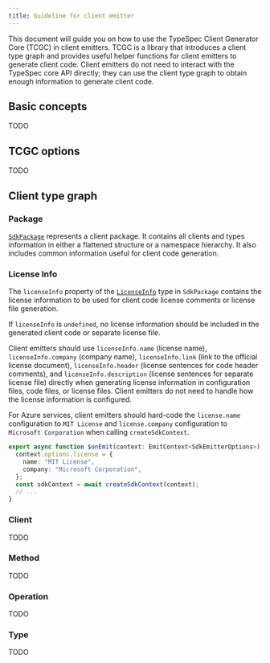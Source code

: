 ```yaml
---
title: Guideline for client emitter
---
```


This document will guide you on how to use the TypeSpec Client Generator Core (TCGC) in client emitters.
TCGC is a library that introduces a client type graph and provides useful helper functions for client emitters to generate client code.
Client emitters do not need to interact with the TypeSpec core API directly; they can use the client type graph to obtain enough information to generate client code.

## Basic concepts

TODO

## TCGC options

TODO

## Client type graph

### Package

[`SdkPackage`](../reference/js-api/interfaces/sdkpackage/) represents a client package. It contains all clients and types information in either a flattened structure or a namespace hierarchy. It also includes common information useful for client code generation.

### License Info

The `licenseInfo` property of the [`LicenseInfo`](../reference/js-api/interfaces/licenseinfo/) type in `SdkPackage` contains the license information to be used for client code license comments or license file generation.

If `licenseInfo` is `undefined`, no license information should be included in the generated client code or separate license file.

Client emitters should use `licenseInfo.name` (license name), `licenseInfo.company` (company name), `licenseInfo.link` (link to the official license document), `licenseInfo.header` (license sentences for code header comments), and `licenseInfo.description` (license sentences for separate license file) directly when generating license information in configuration files, code files, or license files. Client emitters do not need to handle how the license information is configured.

For Azure services, client emitters should hard-code the `license.name` configuration to `MIT License` and `license.company` configuration to `Microsoft Corporation` when calling `createSdkContext`.

```typescript
export async function $onEmit(context: EmitContext<SdkEmitterOptions>) {
  context.options.license = {
    name: "MIT License",
    company: "Microsoft Corporation",
  };
  const sdkContext = await createSdkContext(context);
  // ...
}
```

### Client

TODO

### Method

TODO

### Operation

TODO

### Type

TODO
